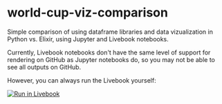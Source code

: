 # world-cup-viz-comparison

Simple comparison of using dataframe libraries and data vizualization in Python vs. Elixir, using Jupyter and Livebook notebooks.

Currently, Livebook notebooks don't have the same level of support for rendering on GitHub as Jupyter notebooks do, so you may not be able to see all outputs on GitHub.

However, you can always run the Livebook yourself:

[![Run in Livebook](https://livebook.dev/badge/v1/pink.svg)](https://livebook.dev/run?url=https%3A%2F%2Fgithub.com%2Faedwardg%2Fworld-cup-viz-comparison%2Fblob%2Fmain%2Fworld_cup_elixir.livemd)
